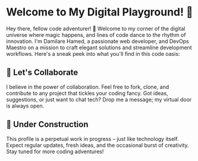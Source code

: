 # Welcome to My Digital Playground!  👋

Hey there, fellow code adventurer! 👋 Welcome to my corner of the digital universe where magic happens, and lines of code dance to the rhythm of innovation. I'm Damilare Hamed, a passionate web developer, and DevOps Maestro on a mission to craft elegant solutions and streamline development workflows. Here's a sneak peek into what you'll find in this code oasis:


## 🤝 Let's Collaborate
I believe in the power of collaboration. Feel free to fork, clone, and contribute to any project that tickles your coding fancy. Got ideas, suggestions, or just want to chat tech? Drop me a message; my virtual door is always open.

## 🚧 Under Construction
This profile is a perpetual work in progress – just like technology itself. Expect regular updates, fresh ideas, and the occasional burst of creativity. Stay tuned for more coding adventures!











